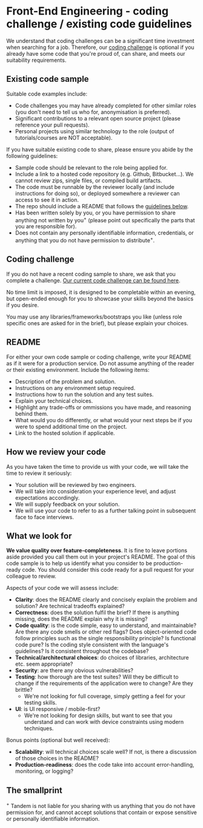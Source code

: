 Front-End Engineering - coding challenge / existing code guidelines
===================================================================

We understand that coding challenges can be a significant time investment when searching for a job. Therefore, our [coding challenge](frontend-coding-challenge.md) is optional if you already have some code that you're proud of, can share, and meets our suitability requirements. 

Existing code sample
--------------------

Suitable code examples include:

* Code challenges you may have already completed for other similar roles (you don't need to tell us who for, anonymisation is preferred).
* Significant contributions to a relevant open source project (please reference your pull requests).
* Personal projects using similar technology to the role (output of tutorials/courses are NOT acceptable).

If you have suitable existing code to share, please ensure you abide by the following guidelines:

* Sample code should be relevant to the role being applied for.
* Include a link to a hosted code repository (e.g. Github, Bitbucket...). We cannot review zips, single files, or compiled build artifacts.
* The code must be runnable by the reviewer locally (and include instructions for doing so), or deployed somewhere a reviewer can access to see it in action.
* The repo should include a README that follows the [guidelines below](#readme).
* Has been written solely by you, or you have permission to share anything not written by you<sup>+</sup> (please point out specifically the parts that you are responsible for).
* Does not contain any personally identifiable information, credentials, or anything that you do not have permission to distribute<sup>+</sup>.

Coding challenge
----------------

If you do not have a recent coding sample to share, we ask that you complete a challenge.
[Our current code challenge can be found here](frontend-coding-challenge.md). 

No time limit is imposed, it is designed to be completable within an evening, but open-ended enough for you to showcase your skills beyond the basics if you desire.

You may use any libraries/frameworks/bootstraps you like (unless role specific ones are asked for in the brief), but please explain your choices. 

README
------

For either your own code sample or coding challenge, write your README as if it were for a production service. Do not assume anything of the reader or their existing environment. Include the following items:

* Description of the problem and solution.
* Instructions on any environment setup required.
* Instructions how to run the solution and any test suites.
* Explain your technical choices. 
* Highlight any trade-offs or ommissions you have made, and reasoning behind them.
* What would you do differently, or what would your next steps be if you were to spend additional time on the project.
* Link to the hosted solution if applicable.

How we review your code
-----------------------

As you have taken the time to provide us with your code, we will take the time to review it seriously:

* Your solution will be reviewed by two engineers.
* We will take into consideration your experience level, and adjust expectations accordingly.
* We will supply feedback on your solution.
* We will use your code to refer to as a further talking point in subsequent face to face interviews.

What we look for
----------------

**We value quality over feature-completeness**. It is fine to leave portions aside provided you call them out in your project's README. The goal of this code sample is to help us identify what you consider to be production-ready code. You should consider this code ready for a pull request for your colleague to review.

Aspects of your code we will assess include:

* **Clarity**: does the README clearly and concisely explain the problem and solution? Are technical tradeoffs explained?
* **Correctness**: does the solution fulfil the brief? If there is anything missing, does the README explain why it is missing?
* **Code quality**: is the code simple, easy to understand, and maintainable? Are there any code smells or other red flags? Does object-oriented code follow principles such as the single responsibility principle? Is functional code pure? Is the coding style consistent with the language's guidelines? Is it consistent throughout the codebase?
* **Technical/architectural choices**: do choices of libraries, architecture etc. seem appropriate?
* **Security**: are there any obvious vulnerabilities?
* **Testing**: how thorough are the test suites? Will they be difficult to change if the requirements of the application were to change? Are they brittle?
	* We're not looking for full coverage, simply getting a feel for your testing skills.
* **UI**: is UI responsive / mobile-first?
    * We're not looking for design skills, but want to see that you understand and can work with device constraints using modern techniques.

Bonus points (optional but well received):

* **Scalability**: will technical choices scale well? If not, is there a discussion of those choices in the README? 
* **Production-readiness**: does the code take into account error-handling, monitoring, or logging?

The smallprint
-------------- 
<sup>+</sup> Tandem is not liable for you sharing with us anything that you do not have permission for, and cannot accept solutions that contain or expose sensitive or personally identifiable information.
